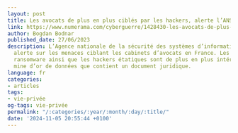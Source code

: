 ```yaml
---
layout: post
title: Les avocats de plus en plus ciblés par les hackers, alerte l’ANSSI
link: https://www.numerama.com/cyberguerre/1428430-les-avocats-de-plus-en-plus-cibles-par-les-hackers-alerte-lanssi.html
author: Bogdan Bodnar
published_date: 27/06/2023
description: L’Agence nationale de la sécurité des systèmes d’information (ANSSI)
  alerte sur les menaces ciblant les cabinets d’avocats en France. Les groupes de
  ransomware ainsi que les hackers étatiques sont de plus en plus intéressés par la
  mine d’or de données que contient un document juridique.
language: fr
categories:
- articles
tags:
- vie-privée
og-tags: vie-privée
permalink: "/:categories/:year/:month/:day/:title/"
date: '2024-11-05 20:55:44 +0100'
---
```

